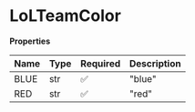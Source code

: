 # LoLTeamColor

**Properties**

| Name | Type | Required | Description |
| :--- | :--- | :------- | :---------- |
| BLUE | str  | ✅       | "blue"      |
| RED  | str  | ✅       | "red"       |
